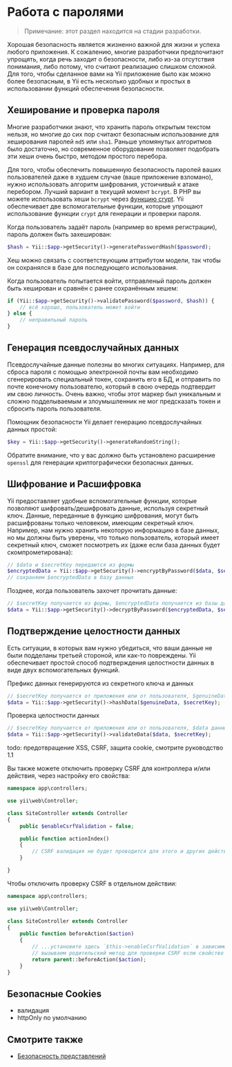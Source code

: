 Работа с паролями
=================

> Примечание: этот раздел находится на стадии разработки.

Хорошая безопасность является жизненно важной для жизни и успеха любого приложения.
К сожалению, многие разработчики предпочитают упрощять, когда речь заходит о безопасности,
либо из-за отсутствия понимания, либо потому, что считают реализацию слишком сложной.
Для того, чтобы сделанное вами на Yii приложение было как можно более безопасным, в Yii есть несколько удобных
и простых в использовании функций обеспечения безопасности.


Хеширование и проверка пароля
-----------------------------

Многие разработчики знают, что хранить пароль открытым текстом нельзя, но многие до сих пор считают безопасным
использование для хеширования паролей `md5` или `sha1`. Раньше упомянутых алгоритмов было достаточно, но современное
оборудование позволяет подобрать эти хеши очень быстро, методом простого перебора.

Для того, чтобы обеспечить повышенную безопасность паролей ваших пользователей даже в худшем случае (ваше
приложение взломано), нужно использовать алгоритм шифрования, устоичивый к атаке перебором. Лучший вариант в текущий
момент `bcrypt`. В PHP вы можете использовать хеши `bcrypt` через [функцию crypt](http://php.net/manual/en/function.crypt.php).
Yii обеспечивает две вспомогательные функции, которые упрощают использование функции `crypt` для генерации и проверки
пароля.

Когда пользователь задаёт пароль (например во время регистрации), пароль должен быть захеширован:


```php
$hash = Yii::$app->getSecurity()->generatePasswordHash($password);
```

Хеш можно связать с соответствующим аттрибутом модели, так чтобы он сохранялся в базе для последующего использования.

Когда пользователь попытается войти, отправленый пароль должен быть хеширован и сравнён с ранее сохранённым хешем:

```php
if (Yii::$app->getSecurity()->validatePassword($password, $hash)) {
    // всё хорошо, пользователь может войти
} else {
    // неправильный пароль
}
```

Генерация псевдослучайных данных
--------------------------------

Псевдослучайные данные полезны во многих ситуациях. Например, для сброса пароля с помощью электронной почты
вам необходимо сгенерировать специальный токен, сохранить его в БД, и отправить по почте конечному пользователю,
который в свою очередь подтвердит им свою личность. Очень важно, чтобы этот маркер был уникальным и сложно
подделываемым и злоумышленник не мог предсказать токен и сбросить пароль пользователя.

Помощник безопасности Yii делает генерацию псевдослучайных данных простой:

```php
$key = Yii::$app->getSecurity()->generateRandomString();
```

Обратите внимание, что у вас должно быть установлено расширение `openssl` для генерации криптографически безопасных данных.

Шифрование и Расшифровка
------------------------

Yii предоставляет удобные вспомогательные функции, которые позволяют шифровать/дешифровать данные, используя секретный ключ.
Данные, переданные в функцию шифрования, могут быть расшифрованы только человеком, имеющим секретный ключ. Например, нам
нужно хранить некоторую информацию в базе данных, но мы должны быть уверены, что только пользователь, который имеет
секретный ключ, сможет посмотреть их (даже если база данных будет скомпрометирована):

```php
// $data и $secretKey передаются из формы
$encryptedData = Yii::$app->getSecurity()->encryptByPassword($data, $secretKey);
// сохраняем $encryptedData в базу данных
```

Позднее, когда пользователь захочет прочитать данные:

```php
// $secretKey получается из формы, $encryptedData получается из базы данных
$data = Yii::$app->getSecurity()->decryptByPassword($encryptedData, $secretKey);
```

Подтверждение целостности данных
--------------------------------

Есть ситуации, в которых вам нужно убедиться, что ваши данные не были подделаны третьей стороной, или как-то повреждены.
Yii обеспечивает простой способ подтверждения целостности данных в виде двух вспомогательных функций.

Префикс данных генерируются из секретного ключа и данных

```php
// $secretKey получается от приложения или от пользователя, $genuineData получаются из надёжного источника
$data = Yii::$app->getSecurity()->hashData($genuineData, $secretKey);
```

Проверка целостности данных

```php
// $secretKey получается от приложения или от пользователя, $data данные полученные из ненадёжного источника
$data = Yii::$app->getSecurity()->validateData($data, $secretKey);
```


todo: предотвращение XSS, CSRF, защита cookie, смотрите руководство 1.1

Вы также можете отключить проверку CSRF для контроллера и/или действия, через настройку его свойства:

```php
namespace app\controllers;

use yii\web\Controller;

class SiteController extends Controller
{
    public $enableCsrfValidation = false;

    public function actionIndex()
    {
        // CSRF валидация не будет проводится для этого и других действий
    }

}
```

Чтобы отключить проверку CSRF в отдельном действии:

```php
namespace app\controllers;

use yii\web\Controller;

class SiteController extends Controller
{
    public function beforeAction($action)
    {
        // ...установите здесь `$this->enableCsrfValidation` в зависимости от каких-то условий...
        // вызываем родительский метод для проверки CSRF если свойство установлено в `true`
        return parent::beforeAction($action);
    }
}
```

Безопасные Cookies
------------------

- валидация
- httpOnly по умолчанию

Смотрите также
--------------

- [Безопасность представлений](structure-views.md#security)

